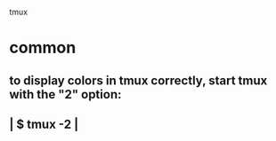  tmux
 ####

 common
 ======

 to display colors in tmux correctly, start tmux with the "2" option:
 --------------------------------------------------------------------
 | $ tmux -2                                                        |
 --------------------------------------------------------------------
